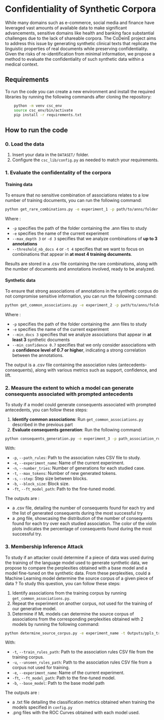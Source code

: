 # Confidentiality of Synthetic Corpora

While many domains such as e-commerce, social media and finance have leveraged vast amounts of available data to make significant advancements, sensitive domains like health and banking face substantial challenges due to the lack of shareable corpora. The CoDeinE project aims to address this issue by generating synthetic clinical texts that replicate the linguistic properties of real documents while preserving confidentiality. Given the risks of re-identification from minimal information, we propose a method to evaluate the confidentiality of such synthetic data within a medical context.

## Requirements

To run the code you can create a new environment and install the required libraries by running the following commands after cloning the repository:

```bash
    python -m venv csc_env
    source csc_env/bin/activate
    pip install -r requirements.txt
```

## How to run the code

### 0. Load the data

1. Insert your data in the `DATASET/` folder.
2. Configure the `csc_lib/config.py` as needed to match your requirements.

### 1. Evaluate the confidentality of the corpora

#### Training data

To ensure that no sensitive combination of associations relates to a low number of training documents, you can run the following command:

   ```bash
   python get_rare_combinations.py -e experiment_1 -p path/to/anns/folder  --max_depth 3 --threshold_nb_docs 4
   ```
Where :
- `-p` specifies the path of the folder containing the .ann files to study
- `-e` specifies the name of the current experiment
- `--max_depth 3` or `-d 3` specifies that we analyze combinations of **up to 3 annotations**
- `--threshold_nb_docs 4` or `-t 4` specifies that we want to focus on combinations that appear in **at most 4 training documents**.

Results are stored in a .csv file containing the rare combinations, along with the number of documents and annotations involved, ready to be analyzed.

#### Synthetic data

To ensure that strong associations of annotations in the synthetic corpus do not compromise sensitive information, you can run the following command:

   ```bash
   python get_common_associations.py -e experiment_2 -p path/to/anns/folder  --min_docs 3 --min_confidence 0.7
   ```
Where :
- `-p` specifies the path of the folder containing the .ann files to study
- `-e` specifies the name of the current experiment
- `--min_docs 3` specifies that we analyze associations that appear in **at least 3** synthetic documents
- `--min_confidence 0.7` specifies that we only consider associations with a **confidence level of 0.7 or higher**, indicating a strong correlation between the annotations.

The output is a .csv file containing the association rules (antecedents-consequents), along with various metrics such as support, confidence, and lift.

### 2. Measure the extent to which a model can generate consequents associated with prompted antecedents

To study if a model could generate consequents associated with prompted antecedents, you can follow these steps:

1. **Identify common associations**: Run `get_common_associations.py` described in the previous part
2. **Evaluate consequents generation**: Run the following command:

```bash
python consequents_generation.py -e experiment_3 -p path_association_rules.csv -n 30 -t 200 -s 1000 -b 2 -ft path/to/ft/model
```

With:
- `-p`, `--path_rules`: Path to the association rules CSV file to study.
- `-e`, `--experiment_name`: Name of the current experiment.
- `-n`, `--number_tries`: Number of generations for each studied case.
- `-t`, `--max_tokens`: Number of new generated tokens.
- `-s`, `--step`: Step size between blocks.
- `-b`, `--block_size`: Block size.
- `-ft`, `--ft_model_path`: Path to the fine-tuned model.


The outputs are :
- a .csv file, detailing the number of consequents found for each try and the list of generated consequents during the most successful try
- a .png file, showcasing the distribution of the number of consequents found for each try over each studied association. The color of the violin plots indicates the percentage of consequents found during the most successful try.

### 3. Membership Inference Attack

To study if an attacker could determine if a piece of data was used during the training of the language model used to generate synthetic data, we propose to compare the perplexities obtained with a base model and a model fine-tuned on the synthetic data. From these perplexities, could a Machine Learning model determine the source corpus of a given piece of data ? To study this question, you can follow these steps:

1. Identify associations from the training corpus by running `get_common_associations.py`.
2. Repeat the experiment on another corpus, not used for the training of our generative model.
3. Determine if ML models can determine the source corpus of associations from the corresponding perplexities obtained with 2 models by running the following command:

```bash
python determine_source_corpus.py -e experiment_name -t Outputs/ppls_train.csv -u Outputs/ppls_unseen.csv  -ft path/to/ft_model -b path/to/base_model
```

With:
- `-t`, `--train_rules_path`: Path to the association rules CSV file from the training corpus.
- `-u`, `--unseen_rules_path`: Path to the association rules CSV file from a corpus not used for training.
- `-e`, `--experiment_name`: Name of the current experiment.
- `-ft`, `--ft_model_path`: Path to the fine-tuned model.
- `-b`, `--base_model`: Path to the base model path

The outputs are :
- a .txt file detailing the classification metrics obtained when training the models specified in `config.py`
- .png files with the ROC Curves obtained with each model used.
